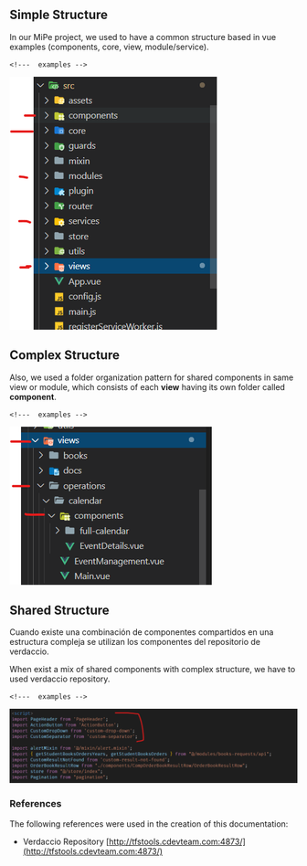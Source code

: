 ## Simple Structure

In our MiPe project, we used to have a common structure based in vue examples (components, core, view, module/service).

```
<!---  examples -->
```

![simpleStructure](../../../images/simpleStructure.png)

## Complex Structure

Also, we used a folder organization pattern for shared components in same view or module, which consists of each **view** having its own folder called **component**.

```
<!---  examples -->
```
![complexStructure](../../../images/complexStructure.png)

## Shared Structure
Cuando existe una combinación de componentes compartidos en una estructura compleja se utilizan los componentes del repositorio de verdaccio.

When exist a mix of shared components with complex structure, we have to used verdaccio repository.
```
<!---  examples -->
```
![verdaccioStructure](../../../images/verdaccioStructure.png)

### References

The following references were used in the creation of this documentation:

- Verdaccio Repository
[http://tfstools.cdevteam.com:4873/](http://tfstools.cdevteam.com:4873/)
